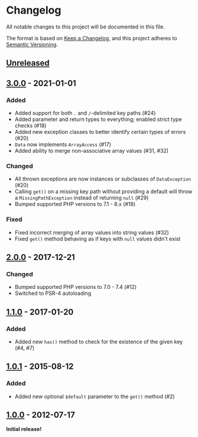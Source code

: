 # Changelog

All notable changes to this project will be documented in this file.

The format is based on [Keep a Changelog](https://keepachangelog.com/en/1.0.0/),
and this project adheres to [Semantic Versioning](https://semver.org/spec/v2.0.0.html).

## [Unreleased]

## [3.0.0] - 2021-01-01

### Added
 - Added support for both `.` and `/`-delimited key paths (#24)
 - Added parameter and return types to everything; enabled strict type checks (#18)
 - Added new exception classes to better identify certain types of errors (#20)
 - `Data` now implements `ArrayAccess` (#17)
 - Added ability to merge non-associative array values (#31, #32)

### Changed
 - All thrown exceptions are now instances or subclasses of `DataException` (#20)
 - Calling `get()` on a missing key path without providing a default will throw a `MissingPathException` instead of returning `null` (#29)
 - Bumped supported PHP versions to 7.1 - 8.x (#18)

### Fixed
 - Fixed incorrect merging of array values into string values (#32)
 - Fixed `get()` method behaving as if keys with `null` values didn't exist

## [2.0.0] - 2017-12-21

### Changed
 - Bumped supported PHP versions to 7.0 - 7.4 (#12)
 - Switched to PSR-4 autoloading

## [1.1.0] - 2017-01-20

### Added
 - Added new `has()` method to check for the existence of the given key (#4, #7)

## [1.0.1] - 2015-08-12

### Added
 - Added new optional `$default` parameter to the `get()` method (#2)

## [1.0.0] - 2012-07-17

**Initial release!**

[Unreleased]: https://github.com/dflydev/dflydev-dot-access-data/compare/v3.0.0...main
[3.0.0]: https://github.com/dflydev/dflydev-dot-access-data/compare/v2.0.0...v3.0.0
[2.0.0]: https://github.com/dflydev/dflydev-dot-access-data/compare/v1.1.0...v2.0.0
[1.1.0]: https://github.com/dflydev/dflydev-dot-access-data/compare/v1.0.1...v1.1.0
[1.0.1]: https://github.com/dflydev/dflydev-dot-access-data/compare/v1.0.0...v1.0.1
[1.0.0]: https://github.com/dflydev/dflydev-dot-access-data/releases/tag/v1.0.0

